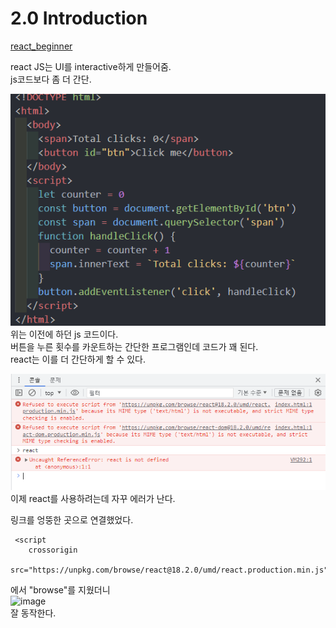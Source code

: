 # 2.0 Introduction

[react_beginner](https://github.com/llyybbb/likelion_session/tree/main/react_study/react_beginner)

react JS는 UI를 interactive하게 만들어줌.  
js코드보다 좀 더 간단.

![js code](image.png)  
위는 이전에 하던 js 코드이다.  
버튼을 누른 횟수를 카운트하는 간단한 프로그램인데 코드가 꽤 된다.  
react는 이를 더 간단하게 할 수 있다.

![react CDN 에러](image-1.png)  
이제 react를 사용하려는데 자꾸 에러가 난다.  


링크를 엉뚱한 곳으로 연결했었다.
```
 <script
    crossorigin
    src="https://unpkg.com/browse/react@18.2.0/umd/react.production.min.js">
```
 에서 "browse"를 지웠더니   
 ![image](https://github.com/llyybbb/likelion_session/assets/105144795/66365661-5f0c-4598-a715-f3be27de9777)   
         잘 동작한다.
